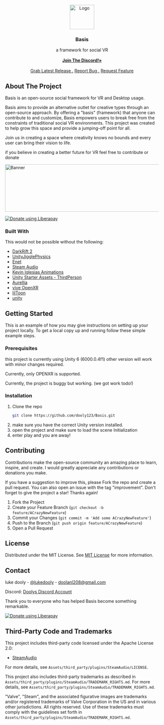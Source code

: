                          
<br/>
<div align="center">
<a href="https://github.com/ShaanCoding/ReadME-Generator">
<img src="https://cdn.discordapp.com/attachments/1247352185101221930/1247352519068356659/BasisLogo.png?ex=665fb70f&is=665e658f&hm=69e12c84ef58b51cc6ab0c0fb5ddbad541cba7a33da5baec92d9315eb3653099&" alt="Logo" width="80" height="80">
</a>
<h3 align="center">Basis</h3>
<p align="center">
a framework for social VR
<br/>
<br/>
<a href="https://discord.gg/F35u3cUMqt"><strong>Join The Discord!»</strong></a>
<br/>
<br/>
<a href="https://github.com/dooly123/Basis/releases">Grab Latest Release .</a>  
<a href="https://github.com/dooly123/Basis/issues/new?labels=bug&template=bug-report---.md">Report Bug .</a>
<a href="https://github.com/dooly123/Basis/issues/new?labels=enhancement&template=feature-request---.md">Request Feature</a>
</p>
</div>

 ## About The Project

Basis is an open-source social framework for VR and Desktop usage.

Basis aims to provide an alternative outlet for creative types through an open-source approach. By offering a "basis" (framework) that anyone can contribute to and customize, Basis empowers users to break free from the constraints of traditional social VR environments. This project was created to help grow this space and provide a jumping-off point for all.

Join us in creating a space where creativity knows no bounds and every user can bring their vision to life.

if you believe in creating a better future for VR feel free to contribute or donate

<img src="https://media.discordapp.net/attachments/1247352185101221930/1247724271472480256/Banner.png?ex=66611147&is=665fbfc7&hm=d639ab1e76bf4ae262b75d392c3a3c6e0e3a49d2520601fb6802ab34efca3143&=&format=webp&quality=lossless&width=550&height=155" alt="Banner" width="550" height="155">

<noscript><a href="https://liberapay.com/dooly/donate"><img alt="Donate using Liberapay" src="https://liberapay.com/assets/widgets/donate.svg"></a></noscript>

  
 ### Built With

This would not be possible without the following:

- [DarkRift 2](https://github.com/DarkRiftNetworking/ )
- [UnityJigglePhysics](https://github.com/naelstrof/UnityJigglePhysics)
- [Enet](https://github.com/nxrighthere/ENet-CSharp)
- [Steam Audio](https://github.com/ValveSoftware/steam-audio)
- [Kevin Iglesias Animations](https://www.keviniglesias.com/)
- [Unity Starter Assets - ThirdPerson](https://assetstore.unity.com/packages/essentials/starter-assets-thirdperson-updates-in-new-charactercontroller-pa-196526)
- [Aurellia](https://github.com/CascadianVR)
- [vive OpenXR](https://developer.vive.com/resources/openxr/)
- [lilToon](https://github.com/lilxyzw/lilToon)
- [unity](https://unity.com/)
 ## Getting Started

This is an example of how you may give instructions on setting up your project locally.
To get a local copy up and running follow these simple example steps.

 ### Prerequisites

this project is currently using Unity 6 (6000.0.4f1)
other version will work with minor changes required.

Currently, only OPENXR is supported.

Currently, the project is buggy but working. (we got work todo!)

 ### Installation

1. Clone the repo
   ```sh
   git clone https://github.com/dooly123/Basis.git
   ```
2. make sure you have the correct Unity version installed.
3. open the project and make sure to load the scene Initialization
4. enter play and you are away!

 ## Contributing

Contributions make the open-source community an amazing place to learn, inspire, and create. I would greatly appreciate any contributions or donations you make.

If you have a suggestion to improve this, please Fork the repo and create a pull request. You can also open an issue with the tag "improvement".
Don't forget to give the project a star! Thanks again!

1. Fork the Project
2. Create your Feature Branch (`git checkout -b feature/ACrazyNewFeature`)
3. Commit your Changes (`git commit -m 'Add some ACrazyNewFeature'`)
4. Push to the Branch (`git push origin feature/ACrazyNewFeature`)
5. Open a Pull Request
 ## License

Distributed under the MIT License. See [MIT License](https://opensource.org/licenses/MIT) for more information.
 ## Contact

luke dooly - [@lukedooly](https://x.com/lukedooly) - doolanl208@gmail.com

Discord: [Doolys Discord Account](https://discord.com/users/170859544782700544)

Thank you to everyone who has helped Basis become something remarkable.

<noscript><a href="https://liberapay.com/dooly/donate"><img alt="Donate using Liberapay" src="https://liberapay.com/assets/widgets/donate.svg"></a></noscript>

## Third-Party Code and Trademarks

This project includes third-party code licensed under the Apache License 2.0:

- [SteamAudio](https://github.com/ValveSoftware/steam-audio)

For more details, see `Assets/third_party/plugins/SteamAudio/LICENSE`.

This project also includes third-party trademarks as described in `Assets/third_party/plugins/SteamAudio/TRADEMARK_RIGHTS.md`. For more details, see `Assets/third_party/plugins/SteamAudio/TRADEMARK_RIGHTS.md`.

"Valve", "Steam", and the associated figurative images are trademarks and/or registered trademarks of Valve Corporation in the US and in various other jurisdictions. All rights reserved. Use of these trademarks must comply with the guidelines set forth in `Assets/third_party/plugins/SteamAudio/TRADEMARK_RIGHTS.md`.
